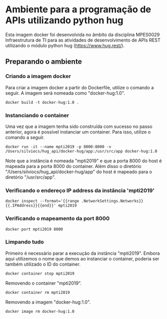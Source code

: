 # Ambiente para a programação de APIs utilizando python hug 

Esta imagem docker foi desenvolvida no âmbito da disciplina MPES0029 Infraestrutura de TI para as atividades de desenvolvimento de APIs REST utilizando o módulo python hug (https://www.hug.rest/).

## Preparando o ambiente

### Criando a imagem docker

Para criar a imagem docker a partir do Dockerfile, utilize o comando a seguir. A imagem será nomeada como "docker-hug:1.0".

```
docker build -t docker-hug:1.0 .
```

### Instanciando o container

Uma vez que a imagem tenha sido construída com sucesso no passo anterior, agora é possível instanciar um container. Para isso, utilize o comando a seguir.

```
docker run -it --name mpti2019 -p 8000:8000 -v /Users/silviocs/hug_api/docker-hug/app:/usr/src/app docker-hug:1.0
```

Note que a instância é nomeada "mpti2019" e que a porta 8000 do host é mapeada para a porta 8000 do container. Além disso o diretório "/Users/silviocs/hug_api/docker-hug/app" do host é mapeado para o diretório "/usr/src/app".

### Verificando o endereço IP address da instância 'mpti2019'

```
docker inspect --format='{{range .NetworkSettings.Networks}}{{.IPAddress}}{{end}}' mpti2019
```

### Verificando o mapeamento da port 8000

```
docker port mpti2019 8000
```

### Limpando tudo

Primeiro é necessário parar a execução da instância "mpti2019". Embora aqui utilizemos o nome que demos ao instanciar o container, poderia ser também utilizado o ID do container. 

```
docker container stop mpti2019
```

Removendo o container "mpti2019".

```
docker container rm mpti2019
```

Removendo a imagem "docker-hug:1.0".

```
docker image rm docker-hug:1.0
```
